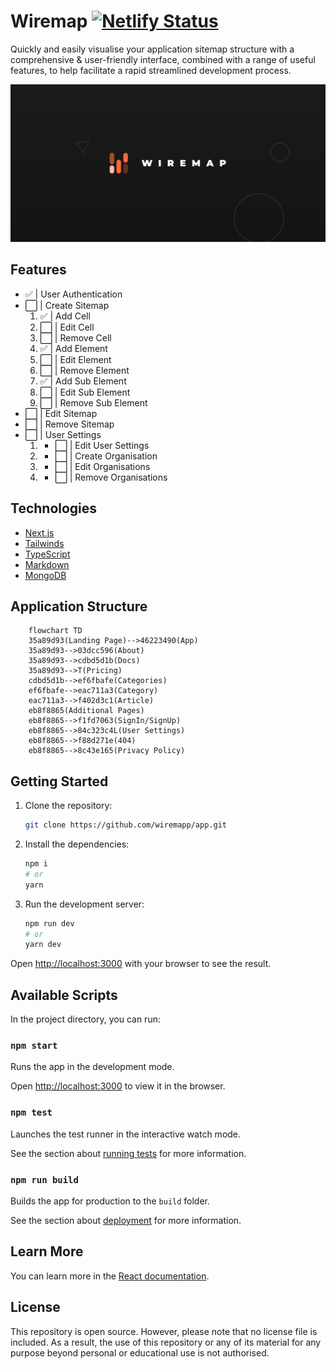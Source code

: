 # Wiremap [![Netlify Status](https://api.netlify.com/api/v1/badges/28019c7f-f0ff-4902-8f9c-8a908ebacd22/deploy-status)](https://app.netlify.com/sites/wiremap/deploys)

Quickly and easily visualise your application sitemap structure with a comprehensive & user-friendly interface, combined with a range of useful features, to help facilitate a rapid streamlined development process.

![Thumbnail](/public/images/thumb-min.png)

## Features

- ✅ | User Authentication
- ⬜️ | Create Sitemap
    1. ✅ | Add Cell
    2. ⬜️ | Edit Cell
    3. ⬜️ | Remove Cell
    4. ✅ | Add Element
    5. ⬜️ | Edit Element
    6. ⬜️ | Remove Element
    7. ✅ | Add Sub Element
    8. ⬜️ | Edit Sub Element
    9. ⬜️ | Remove Sub Element
- ⬜️ | Edit Sitemap
- ⬜️ | Remove Sitemap
- ⬜️ | User Settings
    1. - ⬜️ | Edit User Settings
    2. - ⬜️ | Create Organisation
    3. - ⬜️ | Edit Organisations
    4. - ⬜️ | Remove Organisations

## Technologies

- [Next.js](http://next.js/)
- [Tailwinds](http://tailwinds.com/)
- [TypeScript](http://typejs.org/)
- [Markdown](http://markdown.org/)
- [MongoDB](http://mongodb.org/)

## Application Structure

```mermaid
    flowchart TD
    35a89d93(Landing Page)-->46223490(App)
    35a89d93-->03dcc596(About)
    35a89d93-->cdbd5d1b(Docs)
    35a89d93-->T(Pricing)
    cdbd5d1b-->ef6fbafe(Categories)
    ef6fbafe-->eac711a3(Category)
    eac711a3-->f402d3c1(Article)
    eb8f8865(Additional Pages)
    eb8f8865-->f1fd7063(SignIn/SignUp)
    eb8f8865-->84c323c4L(User Settings)
    eb8f8865-->f88d271e(404)
    eb8f8865-->8c43e165(Privacy Policy)
```

## Getting Started

1. Clone the repository:

    ```bash
    git clone https://github.com/wiremapp/app.git
    ```

2. Install the dependencies:

    ```bash
    npm i
    # or
    yarn
    ```

3. Run the development server:

    ```bash
    npm run dev
    # or
    yarn dev
    ```

Open [http://localhost:3000](http://localhost:3000) with your browser to see the result.

## Available Scripts

In the project directory, you can run:

### `npm start`

Runs the app in the development mode.

Open [http://localhost:3000](http://localhost:3000) to view it in the browser.

### `npm test`

Launches the test runner in the interactive watch mode.

See the section about [running tests](https://facebook.github.io/create-react-app/docs/running-tests) for more information.

### `npm run build`

Builds the app for production to the `build` folder.

See the section about [deployment](https://facebook.github.io/create-react-app/docs/deployment) for more information.

## Learn More

You can learn more in the [React documentation](https://reactjs.org/).

## License

This repository is open source. However, please note that no license file is included. As a result, the use of this repository or any of its material for any purpose beyond personal or educational use is not authorised.
